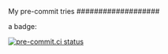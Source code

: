 My pre-commit tries
###################


a badge:

[![pre-commit.ci status](https://results.pre-commit.ci/badge/github/RichardHitier/try-precommit-ci/main.svg)](https://results.pre-commit.ci/latest/github/RichardHitier/try-precommit-ci/main)

